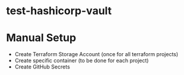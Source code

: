 # test-hashicorp-vault

# Manual Setup
* Create Terraform Storage Account (once for all terraform projects)
* Create specific container (to be done for each project)
* Create GitHub Secrets
